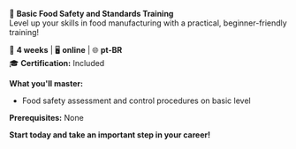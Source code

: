 🚀 **Basic Food Safety and Standards Training**  
Level up your skills in food manufacturing with a practical, beginner-friendly training!

📅 **4 weeks** | 🖥 **online** | 🌐 **pt-BR**  
🎓 **Certification:** Included

**What you'll master:**
- Food safety assessment and control procedures on basic level

**Prerequisites:**
None

**Start today and take an important step in your career!**